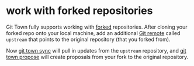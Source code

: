 # work with forked repositories

Git Town fully supports working with
[forked](https://docs.github.com/en/pull-requests/collaborating-with-pull-requests/working-with-forks/fork-a-repo)
repositories. After cloning your forked repo onto your local machine, add an
additional [Git remote](https://git-scm.com/docs/git-remote) called `upstream`
that points to the original repository (that you forked from).

Now [git town sync](../commands/sync.md) will pull in updates from the
`upstream` repository, and [git town propose](../commands/propose.md) will
create proposals from your fork to the original repository.

